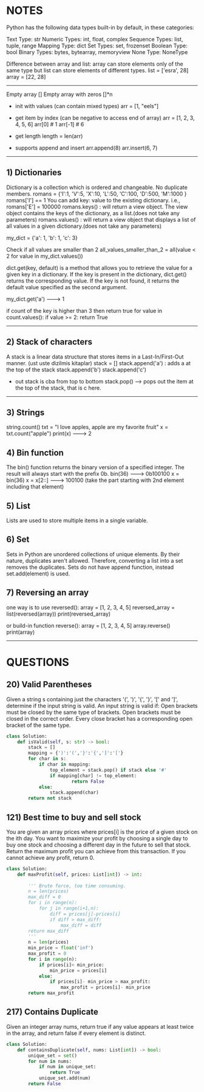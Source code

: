 # NOTES 
Python has the following data types built-in by default, in these categories:

Text Type:	str
Numeric Types:	int, float, complex
Sequence Types:	list, tuple, range
Mapping Type:	dict
Set Types:	            set, frozenset
Boolean Type:	bool
Binary Types:	bytes, bytearray, memoryview
None Type:	            NoneType

Difference between array and list: array can store elements only of the same type but list can store elements of different types.
list = ['esra', 28]
array = [22, 28]
********************************************************************************************************************************************************************


Empty array []
Empty array with zeros []*n

* init with values (can contain mixed types)
arr = [1, "eels"]

* get item by index (can be negative to access end of array)
arr = [1, 2, 3, 4, 5, 6]
arr[0]  # 1
arr[-1] # 6

* get length
length = len(arr)

* supports append and insert
arr.append(8)
arr.insert(6, 7)

********************************************************************************************************************************************************************
## 1) Dictionaries
Dictionary is a collection which is ordered and changeable. No duplicate members.
romans = {'I':1, 'V':5, 'X':10, 'L':50, 'C':100, 'D':500, 'M':1000 }
romans['I'] == 1
You can add key: value to the existing dictionary. i.e., romans['E'] = 100000
romans.keys() : will return a view object. The view object contains the keys of the dictionary, as a list.(does not take any parameters)
romans.values() : will return a view object that displays a list of all values in a given dictionary.(does not take any parameters)


my_dict = {'a': 1, 'b': 1, 'c': 3}

Check if all values are smaller than 2
all_values_smaller_than_2 = all(value < 2 for value in my_dict.values())


dict.get(key, default) is a method that allows you to retrieve the value for a given key in a dictionary. 
If the key is present in the dictionary, dict.get() returns the corresponding value. 
If the key is not found, it returns the default value specified as the second argument.

my_dict.get('a') ---> 1

if count of the key is higher than 3 then return true
for value in count.values():
            if value >= 2:
                return True
********************************************************************************************************************************************************************

## 2) Stack of characters
A stack is a linear data structure that stores items in a Last-In/First-Out manner. (ust uste dizilmis kitaplar)
stack = []
stack.append('a') : adds a at the top of the stack
stack.append('b')
stack.append('c')
* out stack is cba from top to bottom
stack.pop() --> pops out the item at the top of the stack, that is c here.
********************************************************************************************************************************************************************

## 3) Strings

string.count()
txt = "I love apples, apple are my favorite fruit"
x = txt.count("apple")
print(x) ---> 2


## 4) Bin function

The bin() function returns the binary version of a specified integer. The result will always start with the prefix 0b.
bin(36) ---> 0b100100
x = bin(36)
x = x[2::] ---> 100100 (take the part starting with 2nd element including that element)


## 5) List
Lists are used to store multiple items in a single variable.


## 6) Set
Sets in Python are unordered collections of unique elements. 
By their nature, duplicates aren't allowed. Therefore, converting a list into a set removes the duplicates.
Sets do not have append function, instead set.add(element) is used.

## 7) Reversing an array
one way is to use reversed():
array = [1, 2, 3, 4, 5]
reversed_array = list(reversed(array))
print(reversed_array)  

or build-in function reverse():
array = [1, 2, 3, 4, 5]
array.reverse()
print(array)  


********************************************************************************************************************************************************************

# QUESTIONS 

## 20) Valid Parentheses
Given a string s containing just the characters '(', ')', '{', '}', '[' and ']', determine if the input string is valid.
An input string is valid if:
Open brackets must be closed by the same type of brackets.
Open brackets must be closed in the correct order.
Every close bracket has a corresponding open bracket of the same type.

``` python
class Solution:
    def isValid(self, s: str) -> bool:
        stack = []
        mapping = {')':'(','}':'{',']':'['}
        for char in s:
            if char in mapping:
                top_element = stack.pop() if stack else '#'
                if mapping[char] != top_element:
                        return False  
            else:
                stack.append(char)
        return not stack
```

## 121) Best time to buy and sell stock
You are given an array prices where prices[i] is the price of a given stock on the ith day.
You want to maximize your profit by choosing a single day to buy one stock and choosing a different day in the future to sell that stock.
Return the maximum profit you can achieve from this transaction. If you cannot achieve any profit, return 0.

``` python
class Solution:
    def maxProfit(self, prices: List[int]) -> int:
        
        ''' Brute force, too time consuming.
        n = len(prices)
        max_diff = 0
        for i in range(n):
            for j in range(i+1,n):
                diff = prices[j]-prices[i]
                if diff > max_diff:
                    max_diff = diff
        return max_diff
        '''
        n = len(prices)
        min_price = float('inf')
        max_profit = 0
        for i in range(n):
            if prices[i]< min_price:
                min_price = prices[i]
            else:
                if prices[i]- min_price > max_profit:
                    max_profit = prices[i]- min_price
        return max_profit
```

## 217) Contains Duplicate
Given an integer array nums, return true if any value appears at least twice in the array, and return false if every element is distinct.

``` python
class Solution:
    def containsDuplicate(self, nums: List[int]) -> bool:
        unique_set = set()
        for num in nums:
            if num in unique_set:
                return True
            unique_set.add(num)
        return False

```



